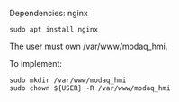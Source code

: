 Dependencies:
nginx

`sudo apt install nginx`

The user must own /var/www/modaq_hmi. 

To implement:
```
sudo mkdir /var/www/modaq_hmi
sudo chown ${USER} -R /var/www/modaq_hmi

```
